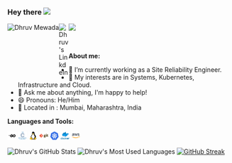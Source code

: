 ### Hey there <img src="https://media.giphy.com/media/hvRJCLFzcasrR4ia7z/giphy.gif" width="25px">
<a href="https://twitter.com/dhruvmewada15">
  <img align="left" alt="Dhruv Mewada"/>
</a>
<a href="https://www.linkedin.com/in/dhruvmewada15/">
  <img align="left" alt="Dhruv's LinkdeIn" width="22px" src="https://cdn.jsdelivr.net/npm/simple-icons@v3/icons/linkedin.svg" />
</a>

![](https://visitor-badge.glitch.me/badge?page_id=dhruvmewada15)

<br />

  
**About me:**

- 🔭 I’m currently working as a Site Reliability Engineer.
- 🌱 My interests are in Systems, Kubernetes, Infrastructure and Cloud.
- 💬 Ask me about anything, I'm happy to help!
- 😄 Pronouns: He/Him
- 📍 Located in : Mumbai, Maharashtra, India

**Languages and Tools:**  

<code><img height="20" src="https://raw.githubusercontent.com/github/explore/80688e429a7d4ef2fca1e82350fe8e3517d3494d/topics/go/go.png"></code>
<code><img height="20" src="https://raw.githubusercontent.com/github/explore/80688e429a7d4ef2fca1e82350fe8e3517d3494d/topics/c/c.png"></code>
<code><img height="20" src="https://raw.githubusercontent.com/github/explore/80688e429a7d4ef2fca1e82350fe8e3517d3494d/topics/linux/linux.png"></code>
<code><img height="20" src="https://raw.githubusercontent.com/github/explore/80688e429a7d4ef2fca1e82350fe8e3517d3494d/topics/git/git.png"></code>
<code><img height="20" src="https://raw.githubusercontent.com/github/explore/80688e429a7d4ef2fca1e82350fe8e3517d3494d/topics/kubernetes/kubernetes.png"></code>
<code><img height="20" src="https://raw.githubusercontent.com/github/explore/80688e429a7d4ef2fca1e82350fe8e3517d3494d/topics/docker/docker.png"></code>
<code><img height="20" src="https://raw.githubusercontent.com/github/explore/80688e429a7d4ef2fca1e82350fe8e3517d3494d/topics/aws/aws.png"></code>


![Dhruv's GitHub Stats](https://github-readme-stats.vercel.app/api?username=dhruvmewada15&show_icons=true&include_all_commits=true&count_private=true&theme=default&line_height=20&width="300")
![Dhruv's Most Used Languages](https://github-readme-stats.vercel.app/api/top-langs/?username=dhruvmewada15&langs_count=6&layout=compact)
[![GitHub Streak](https://github-readme-streak-stats.herokuapp.com/?user=dhruvmewada15)](https://git.io/streak-stats)

<!---
<img src="https://github-readme-streak-stats.herokuapp.com?user=dhruvmewada15&theme=default&layout=compact" width="850">
<img src="https://github-readme-stats.vercel.app/api/top-langs/?username=dhruvmewada15&show_icons=true&include_all_commits=true&count_private=true&theme=default&line_height=20" alt="Dhruv's most used languages" width="350">
<img src="https://github-readme-stats.vercel.app/api?username=dhruvmewada15&show_icons=true&include_all_commits=true&count_private=true&theme=default&layout=compact" alt="GitHub Stats of Dhruv" width="350">
<img src="https://github-readme-streak-stats.herokuapp.com?user=dhruvmewada15&theme=default" align="right" width="875">
-->
